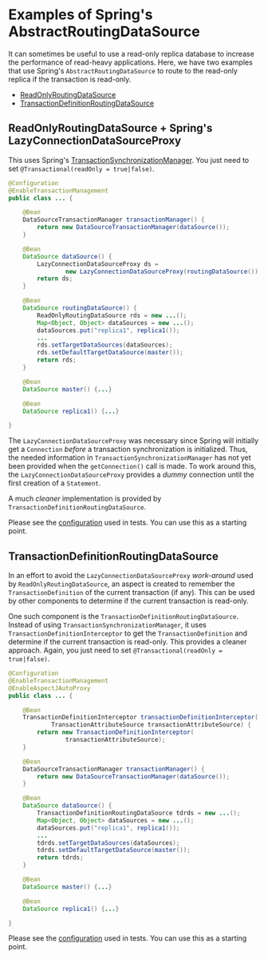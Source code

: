 # Examples of Spring's AbstractRoutingDataSource

It can sometimes be useful to use a read-only replica database to increase the performance of read-heavy applications. Here, we have two examples that use Spring's `AbstractRoutingDataSource` to route to the read-only replica if the transaction is read-only.

- [ReadOnlyRoutingDataSource](https://github.com/orangeandbronze/spring-jdbc-routing-datasource/blob/master/src/main/java/com/orangeandbronze/springframework/jdbc/ReadOnlyRoutingDataSource.java)
- [TransactionDefinitionRoutingDataSource](https://github.com/orangeandbronze/spring-jdbc-routing-datasource/blob/master/src/main/java/com/orangeandbronze/springframework/jdbc/TransactionDefinitionRoutingDataSource.java)

## ReadOnlyRoutingDataSource + Spring's LazyConnectionDataSourceProxy

This uses Spring's [TransactionSynchronizationManager](http://docs.spring.io/spring-framework/docs/current/javadoc-api/org/springframework/transaction/support/TransactionSynchronizationManager.html). You just need to set `@Transactional(readOnly = true|false)`.

```java
@Configuration
@EnableTransactionManagement
public class ... {

    @Bean
    DataSourceTransactionManager transactionManager() {
        return new DataSourceTransactionManager(dataSource());
    }

    @Bean
    DataSource dataSource() {
        LazyConnectionDataSourceProxy ds =
                new LazyConnectionDataSourceProxy(routingDataSource());
        return ds;
    }

    @Bean
    DataSource routingDataSource() {
    	ReadOnlyRoutingDataSource rds = new ...();
    	Map<Object, Object> dataSources = new ...();
    	dataSources.put("replica1", replica1());
    	...
    	rds.setTargetDataSources(dataSources);
    	rds.setDefaultTargetDataSource(master());
    	return rds;
    }

    @Bean
    DataSource master() {...}

    @Bean
    DataSource replica1() {...}

}
```

The `LazyConnectionDataSourceProxy` was necessary since Spring will initially get a `Connection` *before* a transaction synchronization is initialized. Thus, the needed information in `TransactionSynchronizationManager` has not yet been provided when the `getConnection()` call is made. To work around this, the `LazyConnectionDataSourceProxy` provides a *dummy* connection until the first creation of a `Statement`.

A much *cleaner* implementation is provided by `TransactionDefinitionRoutingDataSource`.

Please see the [configuration](https://github.com/orangeandbronze/spring-jdbc-routing-datasource/blob/master/src/test/java/com/orangeandbronze/springframework/jdbc/ReadOnlyRoutingDataSourceConfig.java) used in tests. You can use this as a starting point.

## TransactionDefinitionRoutingDataSource

In an effort to avoid the `LazyConnectionDataSourceProxy` *work-around* used by `ReadOnlyRoutingDataSource`, an aspect is created to remember the `TransactionDefinition` of the current transaction (if any). This can be used by other components to determine if the current transaction is read-only.

One such component is the `TransactionDefinitionRoutingDataSource`. Instead of using `TransactionSynchronizationManager`, it uses `TransactionDefinitionInterceptor` to get the `TransactionDefinition` and determine if the current transaction is read-only. This provides a cleaner approach. Again, you just need to set `@Transactional(readOnly = true|false)`.

```java
@Configuration
@EnableTransactionManagement
@EnableAspectJAutoProxy
public class ... {

    @Bean
    TransactionDefinitionInterceptor transactionDefinitionInterceptor(
            TransactionAttributeSource transactionAttributeSource) {
        return new TransactionDefinitionInterceptor(
                transactionAttributeSource);
    }

    @Bean
    DataSourceTransactionManager transactionManager() {
        return new DataSourceTransactionManager(dataSource());
    }

    @Bean
    DataSource dataSource() {
    	TransactionDefinitionRoutingDataSource tdrds = new ...();
    	Map<Object, Object> dataSources = new ...();
    	dataSources.put("replica1", replica1());
    	...
    	tdrds.setTargetDataSources(dataSources);
    	tdrds.setDefaultTargetDataSource(master());
    	return tdrds;
    }

    @Bean
    DataSource master() {...}

    @Bean
    DataSource replica1() {...}

}
```

Please see the [configuration](https://github.com/orangeandbronze/spring-jdbc-routing-datasource/blob/master/src/test/java/com/orangeandbronze/springframework/jdbc/TransactionDefinitionRoutingDataSourceConfig.java) used in tests. You can use this as a starting point.
